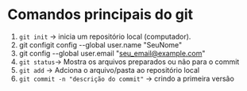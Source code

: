 # Comandos principais do git 
1. ``git init`` -> inicia um repositório local (computador).
2. git configit config --global user.name "SeuNome"  
3. git config --global user.email "seu_email@example.com"
4. ``git status``-> Mostra os arquivos preparados ou não para o commit
5. ``git add`` -> Adciona o arquivo/pasta ao repositório local 
6. ``git commit -n "descrição do commit"`` -> crindo a primeira versão
